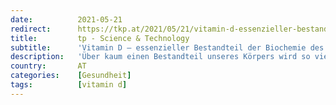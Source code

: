 ```yaml
---
date:          2021-05-21
redirect:      https://tkp.at/2021/05/21/vitamin-d-essenzieller-bestandteil-der-biochemie-des-menschen/
title:         tp - Science & Technology
subtitle:      'Vitamin D – essenzieller Bestandteil der Biochemie des Menschen'
description:   'Über kaum einen Bestandteil unseres Körpers wird so viel Unsinn verbreitet, wie über Vitamin D. Der Grund: Es steuert das Immunsystem, es verhindert Infektionen und es bekämpft Krebs und andere Erkrankungen. Unter dem Strich ist es extrem wichtig für die Erhaltung der Gesundheit. Damit reduziert es den Bedarf an Medikamenten. Und vor allem auch an …'
country:       AT
categories:    [Gesundheit]
tags:          [vitamin d]
---
```

